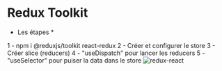 # Redux Toolkit

* Les étapes *

1 - npm i @reduxjs/toolkit react-redux
2 - Créer et configurer le store
3 - Créer slice (reducers)
4 - "useDispatch" pour lancer les reducers
5 - "useSelector" pour puiser la data dans le store
![redux-react](https://user-images.githubusercontent.com/68701658/197387081-b7c671bf-6589-4bca-96bd-fb0d7ee8a4e4.png)
